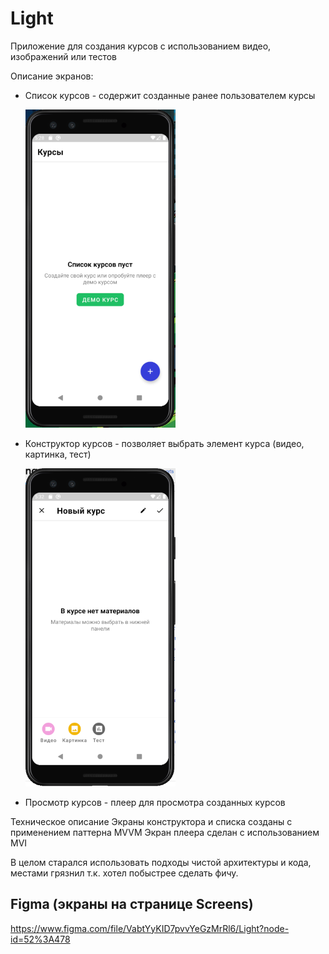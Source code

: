 # Light

Приложение для создания курсов с использованием видео, изображений или тестов

Описание экранов:
* Список курсов - содержит созданные ранее пользователем курсы

  <img src="img/1.png" width="240" >

* Конструктор курсов - позволяет выбрать элемент курса (видео, картинка, тест)

  <img src="img/2.png" width="240" >

* Просмотр курсов - плеер для просмотра созданных курсов

Техническое описание
Экраны конструктора и списка созданы с применением паттерна MVVM
Экран плеера сделан с использованием MVI

В целом старался использовать подходы чистой архитектуры и кода, местами грязнил т.к. хотел побыстрее сделать фичу.

## Figma (экраны на странице Screens)
https://www.figma.com/file/VabtYyKID7pvvYeGzMrRl6/Light?node-id=52%3A478
